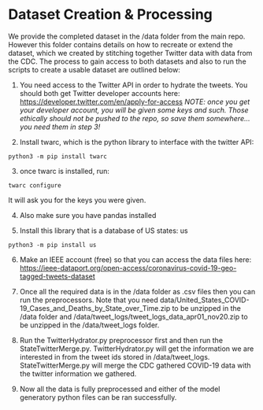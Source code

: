 <h1>Dataset Creation & Processing</h1>
We provide the completed dataset in the /data folder from the main repo. However this folder contains details on how to recreate or extend the dataset, which we created by stitching together Twitter data with data from the CDC. The process to gain access to both datasets and also to run the scripts to create a usable dataset are outlined below:

1. You need access to the Twitter API in order to hydrate the tweets. You should both get Twitter developer accounts here: https://developer.twitter.com/en/apply-for-access
*NOTE: once you get your developer account, you will be given some keys and such. Those ethically should not be pushed to the repo, so save them somewhere... you need them in step 3!*

2. Install twarc, which is the python library to interface with the twitter API:

```
python3 -m pip install twarc
```

3. once twarc is installed, run:

```
twarc configure
```

It will ask you for the keys you were given.

4. Also make sure you have pandas installed

5. Install this library that is a database of US states: us

```
python3 -m pip install us
```

6. Make an IEEE account (free) so that you can access the data files here: https://ieee-dataport.org/open-access/coronavirus-covid-19-geo-tagged-tweets-dataset

7. Once all the required data is in the /data folder as .csv files then you can run the preprocessors. Note that you need data/United_States_COVID-19_Cases_and_Deaths_by_State_over_Time.zip to be unzipped in the /data folder and /data/tweet_logs/tweet_logs_data_apr01_nov20.zip to be unzipped in the /data/tweet_logs folder.

8. Run the TwitterHydrator.py preprocessor first and then run the StateTwitterMerge.py. TwitterHydrator.py will get the information we are interested in from the tweet ids stored in /data/tweet_logs. StateTwitterMerge.py will merge the CDC gathered COVID-19 data with the twitter information we gathered.

9. Now all the data is fully preprocessed and either of the model generatory python files can be ran successfully.
